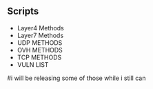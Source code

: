 ## Scripts

* Layer4 Methods
* Layer7 Methods
* UDP METHODS
* OVH METHODS
* TCP METHODS
* VULN LIST

#i will be releasing some of those while i still can
